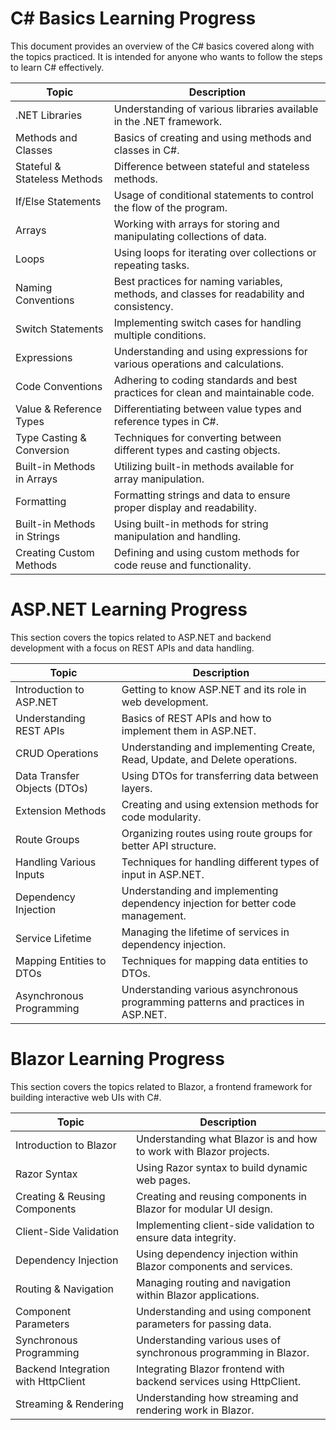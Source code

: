 # C# Basics Learning Progress

This document provides an overview of the C# basics covered along with the topics practiced. It is intended for anyone who wants to follow the steps to learn C# effectively.

| **Topic**                      | **Description**                                                                                   |
|--------------------------------|---------------------------------------------------------------------------------------------------|
| .NET Libraries                 | Understanding of various libraries available in the .NET framework.                               |
| Methods and Classes            | Basics of creating and using methods and classes in C#.                                           |
| Stateful & Stateless Methods   | Difference between stateful and stateless methods.                                                |
| If/Else Statements             | Usage of conditional statements to control the flow of the program.                               |
| Arrays                         | Working with arrays for storing and manipulating collections of data.                             |
| Loops                          | Using loops for iterating over collections or repeating tasks.                                    |
| Naming Conventions             | Best practices for naming variables, methods, and classes for readability and consistency.        |
| Switch Statements              | Implementing switch cases for handling multiple conditions.                                       |
| Expressions                    | Understanding and using expressions for various operations and calculations.                      |
| Code Conventions               | Adhering to coding standards and best practices for clean and maintainable code.                  |
| Value & Reference Types        | Differentiating between value types and reference types in C#.                                    |
| Type Casting & Conversion      | Techniques for converting between different types and casting objects.                            |
| Built-in Methods in Arrays     | Utilizing built-in methods available for array manipulation.                                      |
| Formatting                     | Formatting strings and data to ensure proper display and readability.                             |
| Built-in Methods in Strings    | Using built-in methods for string manipulation and handling.                                      |
| Creating Custom Methods        | Defining and using custom methods for code reuse and functionality.                               |


# ASP.NET Learning Progress

This section covers the topics related to ASP.NET and backend development with a focus on REST APIs and data handling.

| **Topic**                        | **Description**                                                                                   |
|----------------------------------|---------------------------------------------------------------------------------------------------|
| Introduction to ASP.NET          | Getting to know ASP.NET and its role in web development.                                          |
| Understanding REST APIs          | Basics of REST APIs and how to implement them in ASP.NET.                                         |
| CRUD Operations                  | Understanding and implementing Create, Read, Update, and Delete operations.                       |
| Data Transfer Objects (DTOs)     | Using DTOs for transferring data between layers.                                                  |
| Extension Methods                | Creating and using extension methods for code modularity.                                         |
| Route Groups                     | Organizing routes using route groups for better API structure.                                    |
| Handling Various Inputs          | Techniques for handling different types of input in ASP.NET.                                      |
| Dependency Injection             | Understanding and implementing dependency injection for better code management.                   |
| Service Lifetime                 | Managing the lifetime of services in dependency injection.                                        |
| Mapping Entities to DTOs         | Techniques for mapping data entities to DTOs.                                                     |
| Asynchronous Programming         | Understanding various asynchronous programming patterns and practices in ASP.NET.                 |

# Blazor Learning Progress

This section covers the topics related to Blazor, a frontend framework for building interactive web UIs with C#.

| **Topic**                        | **Description**                                                                                   |
|----------------------------------|---------------------------------------------------------------------------------------------------|
| Introduction to Blazor           | Understanding what Blazor is and how to work with Blazor projects.                                |
| Razor Syntax                     | Using Razor syntax to build dynamic web pages.                                                    |
| Creating & Reusing Components    | Creating and reusing components in Blazor for modular UI design.                                  |
| Client-Side Validation           | Implementing client-side validation to ensure data integrity.                                     |
| Dependency Injection             | Using dependency injection within Blazor components and services.                                 |
| Routing & Navigation             | Managing routing and navigation within Blazor applications.                                       |
| Component Parameters             | Understanding and using component parameters for passing data.                                    |
| Synchronous Programming          | Understanding various uses of synchronous programming in Blazor.                                  |
| Backend Integration with HttpClient | Integrating Blazor frontend with backend services using HttpClient.                            |
| Streaming & Rendering            | Understanding how streaming and rendering work in Blazor.                                         |
